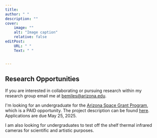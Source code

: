 ```yaml
---
title: 
author: " "
description: "" 
cover:
    image: ""
    alt: "Image caption"
    relative: false
editPost:
    URL: " "
    Text: " "


---
```

## Research Opportunities

If you are interested in collaborating or pursuing research within my research group email me at bemiles@arizona.edu. 

I'm looking for an undergraduate for the <a href = "https://spacegrant.arizona.edu/students/u-internships"> Arizona Space Grant Program</a>, which is a PAID opportunity. The project description can be found <a href = "https://spacegrant.arizona.edu/project-Miles">here</a>. Applications are due May 25, 2025.


I am also looking for undergraduates to test off the shelf thermal infrared cameras for scientific and artistic purposes.
